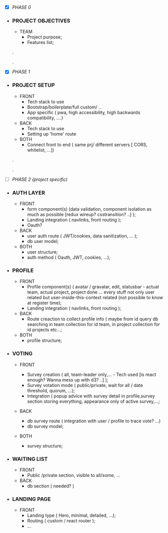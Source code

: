 * [x] _PHASE 0_
* ### PROJECT OBJECTIVES
   * TEAM
     * Project purpose;
     * Features list;
     
  .
  
  .
  
     
* [x] _PHASE 1_
* ### PROJECT SETUP
   * FRONT
     * Tech stack to use
     * Bootstrap/boilerplate/full custom/ ..
     * App specific ( pwa, high accessibility, high backwards compatibility, ....)
   * BACK 
     * Tech stack to use
     * Setting up 'home' route 
   * BOTH
     * Connect front to end ( same prj/ different servers [ CORS, whitelist, ...])
     
  .
  
  .
       
 * [ ] _PHASE 2 (project specific)_
 * ### AUTH LAYER
   * FRONT
     * form component(s) (data validation, component isolation as much as possible [redux wireup? csstransition? ..] );
     * Landing integration ( navlinks, front routing );
     * Oauth?
   * BACK 
     * user auth route ( JWT/cookies, data sanitization, ... );
     * db user model;
   * BOTH
     * user structure;
     * auth method ( Oauth, JWT, cookies, ...);
     
 * ### PROFILE 
   * FRONT 
     * Profile component(s) ( avatar / gravatar, edit, statusbar - actual team, actual project, project done ... every stuff not only user related but user-inside-this-context related (not possible to know at register time);
     * Landing integration ( navlinks, front routing );     
   * BACK 
     * Route creaction to collect profile info ( maybe from id query db searching in team collection for id team, in project collection for id projects etc...;
   * BOTH
     * profile structure;
     
 * ### VOTING
   *  FRONT
      * Survey creation ( all, team-leader only,... - Tech used [is react enough? Wanna mess up with d3? ..] );
      * Survey votation mode ( public/private, wait for all / date threshold, quorum, ...);
      * Integration ( popup advice with survey detail in profile,survey section storing everything,  appearance only of active survey,...;
   * BACK
     * db survey route ( integration with user / profile to trace vote? ...)
     * db survey model;
     
   * BOTH
     * survey structure;
     
 * ### WAITING LIST
   *  FRONT
      * Public /private section, visible to all/some, ...
   * BACK
     * db section ( needed? )
     
 * ### LANDING PAGE 
   * FRONT 
     * Landing type ( Hero, minimal,  detailed, ...);
     * Routing ( custom / react router );
     * ...
     
